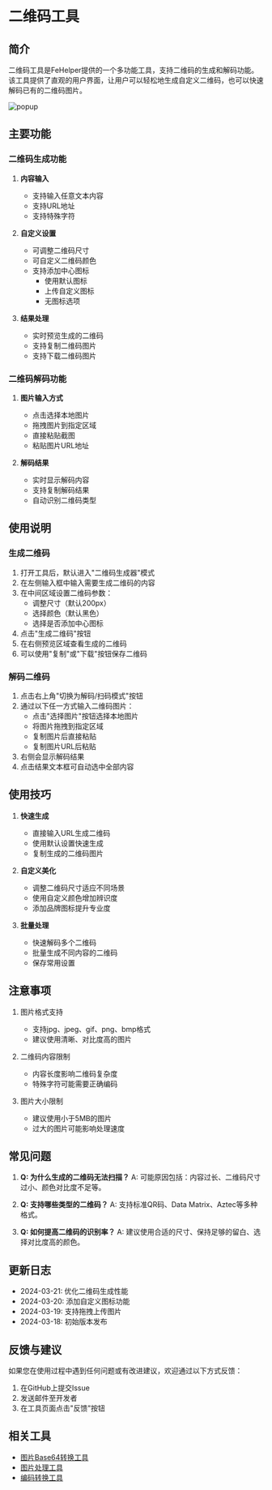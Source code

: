 # 二维码工具

## 简介
二维码工具是FeHelper提供的一个多功能工具，支持二维码的生成和解码功能。该工具提供了直观的用户界面，让用户可以轻松地生成自定义二维码，也可以快速解码已有的二维码图片。


![popup](static/screenshot/qr-code.png)

## 主要功能

### 二维码生成功能
1. **内容输入**
   - 支持输入任意文本内容
   - 支持URL地址
   - 支持特殊字符

2. **自定义设置**
   - 可调整二维码尺寸
   - 可自定义二维码颜色
   - 支持添加中心图标
     * 使用默认图标
     * 上传自定义图标
     * 无图标选项

3. **结果处理**
   - 实时预览生成的二维码
   - 支持复制二维码图片
   - 支持下载二维码图片

### 二维码解码功能
1. **图片输入方式**
   - 点击选择本地图片
   - 拖拽图片到指定区域
   - 直接粘贴截图
   - 粘贴图片URL地址

2. **解码结果**
   - 实时显示解码内容
   - 支持复制解码结果
   - 自动识别二维码类型

## 使用说明

### 生成二维码
1. 打开工具后，默认进入"二维码生成器"模式
2. 在左侧输入框中输入需要生成二维码的内容
3. 在中间区域设置二维码参数：
   - 调整尺寸（默认200px）
   - 选择颜色（默认黑色）
   - 选择是否添加中心图标
4. 点击"生成二维码"按钮
5. 在右侧预览区域查看生成的二维码
6. 可以使用"复制"或"下载"按钮保存二维码

### 解码二维码
1. 点击右上角"切换为解码/扫码模式"按钮
2. 通过以下任一方式输入二维码图片：
   - 点击"选择图片"按钮选择本地图片
   - 将图片拖拽到指定区域
   - 复制图片后直接粘贴
   - 复制图片URL后粘贴
3. 右侧会显示解码结果
4. 点击结果文本框可自动选中全部内容

## 使用技巧
1. **快速生成**
   - 直接输入URL生成二维码
   - 使用默认设置快速生成
   - 复制生成的二维码图片

2. **自定义美化**
   - 调整二维码尺寸适应不同场景
   - 使用自定义颜色增加辨识度
   - 添加品牌图标提升专业度

3. **批量处理**
   - 快速解码多个二维码
   - 批量生成不同内容的二维码
   - 保存常用设置

## 注意事项
1. 图片格式支持
   - 支持jpg、jpeg、gif、png、bmp格式
   - 建议使用清晰、对比度高的图片

2. 二维码内容限制
   - 内容长度影响二维码复杂度
   - 特殊字符可能需要正确编码

3. 图片大小限制
   - 建议使用小于5MB的图片
   - 过大的图片可能影响处理速度

## 常见问题
1. **Q: 为什么生成的二维码无法扫描？**
   A: 可能原因包括：内容过长、二维码尺寸过小、颜色对比度不足等。

2. **Q: 支持哪些类型的二维码？**
   A: 支持标准QR码、Data Matrix、Aztec等多种格式。

3. **Q: 如何提高二维码的识别率？**
   A: 建议使用合适的尺寸、保持足够的留白、选择对比度高的颜色。

## 更新日志
- 2024-03-21: 优化二维码生成性能
- 2024-03-20: 添加自定义图标功能
- 2024-03-19: 支持拖拽上传图片
- 2024-03-18: 初始版本发布

## 反馈与建议
如果您在使用过程中遇到任何问题或有改进建议，欢迎通过以下方式反馈：
1. 在GitHub上提交Issue
2. 发送邮件至开发者
3. 在工具页面点击"反馈"按钮

## 相关工具
- [图片Base64转换工具](../image-base64.md)
- [图片处理工具](../image-tools.md)
- [编码转换工具](../encoding-converter.md) 